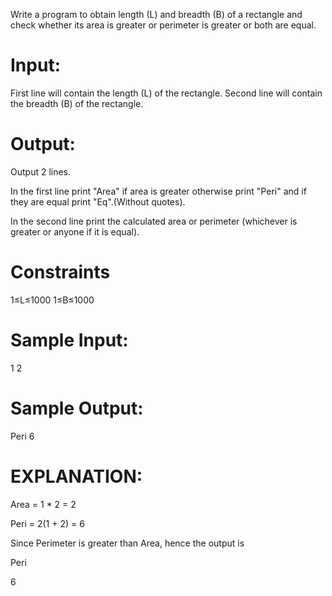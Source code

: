 Write a program to obtain length (L) and breadth (B) of a rectangle and check whether its area is greater or perimeter is greater or both are equal.

# Input:
First line will contain the length (L) of the rectangle.
Second line will contain the breadth (B) of the rectangle.

# Output:
Output 2 lines.

In the first line print "Area" if area is greater otherwise print "Peri" and if they are equal print "Eq".(Without quotes).

In the second line print the calculated area or perimeter (whichever is greater or anyone if it is equal).

# Constraints
1≤L≤1000
1≤B≤1000

# Sample Input:
1
2

# Sample Output:
Peri
6

# EXPLANATION:
Area = 1 * 2 = 2

Peri = 2(1 + 2) = 6

Since Perimeter is greater than Area, hence the output is

Peri

6
